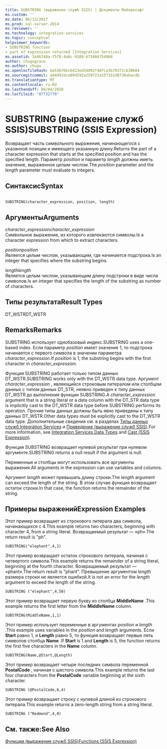 ```yaml
---
title: SUBSTRING (выражение служб SSIS) | Документы Майкрософт
ms.custom: ''
ms.date: 06/13/2017
ms.prod: sql-server-2014
ms.reviewer: ''
ms.technology: integration-services
ms.topic: conceptual
helpviewer_keywords:
- SUBSTRING function
- part of expression returned [Integration Services]
ms.assetid: 3a46748a-f5f8-4a6c-9108-673666754068
author: chugugrace
ms.author: chugu
ms.openlocfilehash: ba53676bc6d13ed34892f48fca3b70372cb30604
ms.sourcegitcommit: ad4d92dce894592a259721a1571b1d8736abacdb
ms.translationtype: MT
ms.contentlocale: ru-RU
ms.lasthandoff: 08/04/2020
ms.locfileid: "87732778"
---
```

# <a name="substring-ssis-expression"></a><span data-ttu-id="041fe-102">SUBSTRING (выражение служб SSIS)</span><span class="sxs-lookup"><span data-stu-id="041fe-102">SUBSTRING (SSIS Expression)</span></span>
  <span data-ttu-id="041fe-103">Возвращает часть символьного выражения, начинающегося с указанной позиции и имеющего указанную длину.</span><span class="sxs-lookup"><span data-stu-id="041fe-103">Returns the part of a character expression that starts at the specified position and has the specified length.</span></span> <span data-ttu-id="041fe-104">Параметр *position* и параметр *length* должны иметь значение, выраженное целым числом.</span><span class="sxs-lookup"><span data-stu-id="041fe-104">The *position* parameter and the *length* parameter must evaluate to integers.</span></span>  
  
## <a name="syntax"></a><span data-ttu-id="041fe-105">Синтаксис</span><span class="sxs-lookup"><span data-stu-id="041fe-105">Syntax</span></span>  
  
```  
  
SUBSTRING(character_expression, position, length)  
```  
  
## <a name="arguments"></a><span data-ttu-id="041fe-106">Аргументы</span><span class="sxs-lookup"><span data-stu-id="041fe-106">Arguments</span></span>  
 <span data-ttu-id="041fe-107">*character_expression*</span><span class="sxs-lookup"><span data-stu-id="041fe-107">*character_expression*</span></span>  
 <span data-ttu-id="041fe-108">Символьное выражение, из которого извлекаются символы.</span><span class="sxs-lookup"><span data-stu-id="041fe-108">Is a character expression from which to extract characters.</span></span>  
  
 <span data-ttu-id="041fe-109">*position*</span><span class="sxs-lookup"><span data-stu-id="041fe-109">*position*</span></span>  
 <span data-ttu-id="041fe-110">Является целым числом, указывающим, где начинается подстрока.</span><span class="sxs-lookup"><span data-stu-id="041fe-110">Is an integer that specifies where the substring begins.</span></span>  
  
 <span data-ttu-id="041fe-111">*length*</span><span class="sxs-lookup"><span data-stu-id="041fe-111">*length*</span></span>  
 <span data-ttu-id="041fe-112">Является целым числом, указывающим длину подстроки в виде числа символов.</span><span class="sxs-lookup"><span data-stu-id="041fe-112">Is an integer that specifies the length of the substring as number of characters.</span></span>  
  
## <a name="result-types"></a><span data-ttu-id="041fe-113">Типы результата</span><span class="sxs-lookup"><span data-stu-id="041fe-113">Result Types</span></span>  
 <span data-ttu-id="041fe-114">DT_WSTR</span><span class="sxs-lookup"><span data-stu-id="041fe-114">DT_WSTR</span></span>  
  
## <a name="remarks"></a><span data-ttu-id="041fe-115">Remarks</span><span class="sxs-lookup"><span data-stu-id="041fe-115">Remarks</span></span>  
 <span data-ttu-id="041fe-116">SUBSTRING использует однобазовый индекс.</span><span class="sxs-lookup"><span data-stu-id="041fe-116">SUBSTRING uses a one-based index.</span></span> <span data-ttu-id="041fe-117">Если параметр *position* имеет значение 1, то подстрока начинается с первого символа в значении параметра *character_expression*.</span><span class="sxs-lookup"><span data-stu-id="041fe-117">If *position* is 1, the substring begins with the first character in *character_expression*.</span></span>  
  
 <span data-ttu-id="041fe-118">Функция SUBSTRING работает только типом данных DT_WSTR.</span><span class="sxs-lookup"><span data-stu-id="041fe-118">SUBSTRING works only with the DT_WSTR data type.</span></span> <span data-ttu-id="041fe-119">Аргумент *character_expression* , являющийся строковым литералом или столбцом данных с типом данных DT_STR, неявно приведен к типу данных DT_WSTR до выполнения функции SUBSTRING.</span><span class="sxs-lookup"><span data-stu-id="041fe-119">A *character_expression* argument that is a string literal or a data column with the DT_STR data type is implicitly cast to the DT_WSTR data type before SUBSTRING performs its operation.</span></span> <span data-ttu-id="041fe-120">Прочие типы данных должны быть явно приведены к типу данных DT_WSTR.</span><span class="sxs-lookup"><span data-stu-id="041fe-120">Other data types must be explicitly cast to the DT_WSTR data type.</span></span> <span data-ttu-id="041fe-121">Дополнительные сведения см. в разделах [Типы данных служб Integration Services](../data-flow/integration-services-data-types.md) и [Приведение (выражение служб SSIS)](cast-ssis-expression.md).</span><span class="sxs-lookup"><span data-stu-id="041fe-121">For more information, see [Integration Services Data Types](../data-flow/integration-services-data-types.md) and [Cast &#40;SSIS Expression&#41;](cast-ssis-expression.md).</span></span>  
  
 <span data-ttu-id="041fe-122">Функция SUBSTRING возвращает нулевой результат при нулевом аргументе.</span><span class="sxs-lookup"><span data-stu-id="041fe-122">SUBSTRING returns a null result if the argument is null.</span></span>  
  
 <span data-ttu-id="041fe-123">Переменные и столбцы могут использовать все аргументы выражения.</span><span class="sxs-lookup"><span data-stu-id="041fe-123">All arguments in the expression can use variables and columns.</span></span>  
  
 <span data-ttu-id="041fe-124">Аргумент *length* может превышать длину строки.</span><span class="sxs-lookup"><span data-stu-id="041fe-124">The *length* argument can exceed the length of the string.</span></span> <span data-ttu-id="041fe-125">В этом случае функция возвращает остаток строки.</span><span class="sxs-lookup"><span data-stu-id="041fe-125">In that case, the function returns the remainder of the string.</span></span>  
  
## <a name="expression-examples"></a><span data-ttu-id="041fe-126">Примеры выражений</span><span class="sxs-lookup"><span data-stu-id="041fe-126">Expression Examples</span></span>  
 <span data-ttu-id="041fe-127">Этот пример возвращает из строкового литерала два символа, начинающихся с 4.</span><span class="sxs-lookup"><span data-stu-id="041fe-127">This example returns two characters, beginning with character 4, from a string literal.</span></span> <span data-ttu-id="041fe-128">Возвращаемый результат — «ph».</span><span class="sxs-lookup"><span data-stu-id="041fe-128">The return result is "ph".</span></span>  
  
```  
SUBSTRING("elephant",4,2)  
```  
  
 <span data-ttu-id="041fe-129">Этот пример возвращает остаток строкового литерала, начиная с четвертого символа.</span><span class="sxs-lookup"><span data-stu-id="041fe-129">This example returns the remainder of a string literal, beginning at the fourth character.</span></span> <span data-ttu-id="041fe-130">Возвращаемый результат — «phant».</span><span class="sxs-lookup"><span data-stu-id="041fe-130">The return result is "phant".</span></span> <span data-ttu-id="041fe-131">Превышение аргументом *length* размера строки не является ошибкой.</span><span class="sxs-lookup"><span data-stu-id="041fe-131">It is not an error for the *length* argument to exceed the length of the string.</span></span>  
  
```  
SUBSTRING ("elephant",4,50)  
```  
  
 <span data-ttu-id="041fe-132">Этот пример возвращает первую букву из столбца **MiddleName** .</span><span class="sxs-lookup"><span data-stu-id="041fe-132">This example returns the first letter from the **MiddleName** column.</span></span>  
  
```  
SUBSTRING(MiddleName,1,1)  
```  
  
 <span data-ttu-id="041fe-133">Этот пример использует переменные в аргументах *position* и *length* .</span><span class="sxs-lookup"><span data-stu-id="041fe-133">This example uses variables in the *position* and *length* arguments.</span></span> <span data-ttu-id="041fe-134">Если **Start** равно 1, и **Length** равно 5, то функция возвращает первые пять символов столбца **Name** .</span><span class="sxs-lookup"><span data-stu-id="041fe-134">If **Start** is 1 and **Length** is 5, the function returns the first five characters in the **Name** column.</span></span>  
  
```  
SUBSTRING(Name,@Start,@Length)  
```  
  
 <span data-ttu-id="041fe-135">Этот пример возвращает четыре последних символа переменной **PostalCode** , начиная с шестого символа.</span><span class="sxs-lookup"><span data-stu-id="041fe-135">This example returns the last four characters from the **PostalCode** variable beginning at the sixth character.</span></span>  
  
```  
SUBSTRING (@PostalCode,6,4)  
```  
  
 <span data-ttu-id="041fe-136">Этот пример возвращает строку с нулевой длиной из строкового литерала.</span><span class="sxs-lookup"><span data-stu-id="041fe-136">This example returns a zero-length string from a string literal.</span></span>  
  
```  
SUBSTRING ("Redmond",4,0)  
```  
  
## <a name="see-also"></a><span data-ttu-id="041fe-137">См. также:</span><span class="sxs-lookup"><span data-stu-id="041fe-137">See Also</span></span>  
 [<span data-ttu-id="041fe-138">Функции (выражение служб SSIS)</span><span class="sxs-lookup"><span data-stu-id="041fe-138">Functions &#40;SSIS Expression&#41;</span></span>](functions-ssis-expression.md)  
  
  
